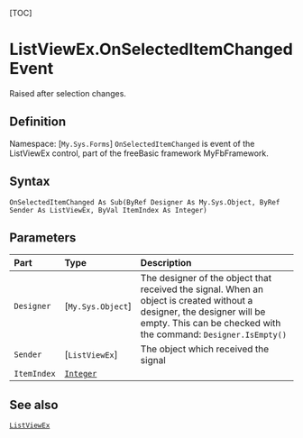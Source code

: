 [TOC]
# ListViewEx.OnSelectedItemChanged Event
Raised after selection changes.
## Definition
Namespace: [`My.Sys.Forms`]
`OnSelectedItemChanged` is event of the ListViewEx control, part of the freeBasic framework MyFbFramework.
## Syntax
```freeBasic
OnSelectedItemChanged As Sub(ByRef Designer As My.Sys.Object, ByRef Sender As ListViewEx, ByVal ItemIndex As Integer)
```

## Parameters

|Part|Type|Description|
| :------------ | :------------ | :------------ |
|`Designer`|[`My.Sys.Object`]|The designer of the object that received the signal. When an object is created without a designer, the designer will be empty. This can be checked with the command: `Designer.IsEmpty()`|
|`Sender`|[`ListViewEx`]|The object which received the signal|
|`ItemIndex`|[`Integer`]("https://www.freebasic.net/wiki/KeyPgInteger")||

## See also
[`ListViewEx`](ListViewEx.md)
